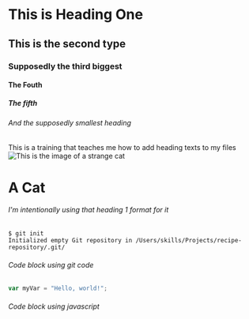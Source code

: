 # This is Heading One
## This is the second type
### Supposedly the third biggest
#### The Fouth
##### The fifth
###### And the supposedly smallest heading
This is a training that teaches me how to add heading texts to my files
![This is the image of a strange cat](https://octodex.github.com/images/yaktocat.png)
# A Cat
###### I'm intentionally using that heading 1 format for it
```
$ git init
Initialized empty Git repository in /Users/skills/Projects/recipe-repository/.git/
```
###### Code block using git code
``` javascript
var myVar = "Hello, world!";
```
###### Code block using javascript
